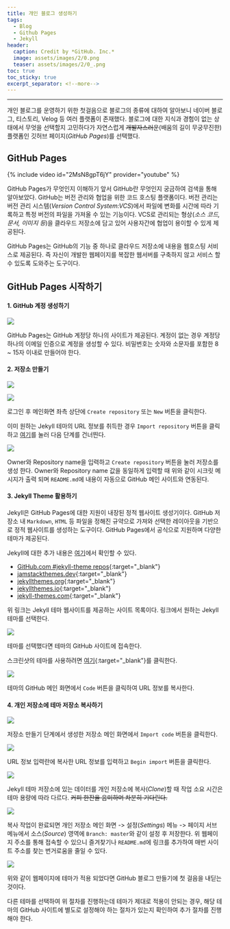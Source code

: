 ```yaml
---
title: 개인 블로그 생성하기
tags:
  - Blog
  - Github Pages
  - Jekyll
header:
  caption: Credit by *GitHub. Inc.*
  image: assets/images/2/0.png
  teaser: assets/images/2/0_.png
toc: true
toc_sticky: true
excerpt_separator: <!--more-->
---
```

---
개인 블로그를 운영하기 위한 첫걸음으로 블로그의 종류에 대하여 알아보니 네이버 블로그, 티스토리, Velog 등 여러 플랫폼이 존재했다.
블로그에 대한 지식과 경험이 없는 상태에서 무엇을 선택할지 고민하다가 자연스럽게 ~~개발자스러운~~(배움의 길이 무궁무진한) 플랫폼인 깃허브 페이지(*GitHub Pages*)를 선택했다.

## GitHub Pages

{% include video id="2MsN8gpT6jY" provider="youtube" %}

GitHub Pages가 무엇인지 이해하기 앞서 GitHub란 무엇인지 궁금하여 검색을 통해 알아보았다.
GitHub는 버전 관리와 협업을 위한 코드 호스팅 플랫폼이다.
버전 관리는 버전 관리 시스템(*Version Control System:VCS*)에서 파일에 변화를 시간에 따라 기록하고 특정 버전의 파일을 가져올 수 있는 기능이다.
VCS로 관리되는 형상(*소스 코드, 문서, 이미지 등*)을 클라우드 저장소에 담고 있어 사용자간에 협업이 용이할 수 있게 제공된다.

GitHub Pages는 GitHub의 기능 중 하나로 클라우드 저장소에 내용을 웹호스팅 서비스로 제공된다.
즉 자신이 개발한 웹페이지를 복잡한 웹서버를 구축하지 않고 서비스 할 수 있도록 도와주는 도구이다.

## GitHub Pages 시작하기

#### 1. GitHub 계정 생성하기

![](/assets/images/2/1.png)

GitHub Pages는 GitHub 계정당 하나의 사이트가 제공된다.
계정이 없는 경우 계정당 하나의 이메일 인증으로 계정을 생성할 수 있다.
비밀번호는 숫자와 소문자를 포함한 8 ~ 15자 이내로 만들어야 한다.

#### 2. 저장소 만들기

![](/assets/images/2/2.png)

![](/assets/images/2/3.png)

로그인 후 메인화면 좌측 상단에 `Create repository` 또는 `New` 버튼을 클릭한다.

이미 원하는 Jekyll 테마의 URL 정보를 취득한 경우 `Import repository` 버튼을 클릭 하고 [여기](#4-개인-저장소에-테마-저장소-복사하기)를 눌러 다음 단계를 건너띈다.

![](/assets/images/2/4.png)

Owner와 Repository name을 입력하고 `Create repository` 버튼을 눌러 저장소를 생성 한다.
Owner와 Repository name 값을 동일하게 입력할 때 위와 같이 시크릿 메시지가 출력 되며 `README.md`에 내용이 자동으로 GitHub 메인 사이트와 연동된다.

#### 3. Jekyll Theme 활용하기

Jekyll은 GitHub Pages에 대한 지원이 내장된 정적 웹사이트 생성기이다.
GitHub 저장소 내 `Markdown`, `HTML` 등 파일을 정해진 규약으로 가져와 선택한 레이아웃을 기반으로 정적 웹사이트를 생성하는 도구이다.
GitHub Pages에서 공식으로 지원하며 다양한 테마가 제공된다.

Jekyll에 대한 추가 내용은 [여기](/about-jekyll)에서 확인할 수 있다.

* [GitHub.com #jekyll-theme repos](https://github.com/topics/jekyll-theme){:target="_blank"}
* [jamstackthemes.dev](https://jamstackthemes.dev/ssg/jekyll/){:target="_blank"}
* [jekyllthemes.org](http://jekyllthemes.org/){:target="_blank"}
* [jekyllthemes.io](https://jekyllthemes.io/){:target="_blank"}
* [jekyll-themes.com](https://jekyll-themes.com/){:target="_blank"}

위 링크는 Jekyll 테마 웹사이트를 제공하는 사이트 목록이다.
링크에서 원하는 Jekyll 테마를 선택한다.

![](/assets/images/2/5.png)

테마를 선택했다면 테마의 GitHub 사이트에 접속한다.

스크린샷의 테마를 사용하려면 [여기](https://jekyllthemes.io/theme/creative-theme-jekyll){:target="_blank"}를 클릭한다.

![](/assets/images/2/6.png)

테마의 GitHub 메인 화면에서 `Code` 버튼을 클릭하여 URL 정보를 복사한다.

#### 4. 개인 저장소에 테마 저장소 복사하기

![](/assets/images/2/7.png)

저장소 만들기 단계에서 생성한 저장소 메인 화면에서 `Import code` 버튼을 클릭한다.

![](/assets/images/2/8.png)

URL 정보 입력란에 복사한 URL 정보를 입력하고 `Begin import` 버튼을 클릭한다.

![](/assets/images/2/9.png)

Jekyll 테마 저장소에 있는 데이터를 개인 저장소에 복사(*Clone*)할 때 작업 소요 시간은 테마 용량에 따라 다르다.
~~커피 한잔을 음미하며 차분히 기다린다.~~

![](/assets/images/2/10.png)

복사 작업이 완료되면 개인 저장소 메인 화면 -> 설정(*Settings*) 메뉴 -> 페이지 서브 메뉴에서 소스(*Source*) 영역에 `Branch: master`와 같이 설정 후 저장한다.
위 웹페이지 주소를 통해 접속할 수 있으니 즐겨찾기나 `README.md`에 링크를 추가하여 매번 사이트 주소를 찾는 번거로움을 줄일 수 있다.

![](/assets/images/2/11.png)

위와 같이 웹페이지에 테마가 적용 되었다면 GitHub 블로그 만들기에 첫 걸음을 내딛는 것이다.

다른 테마를 선택하여 위 절차를 진행하는데 테마가 제대로 적용이 안되는 경우, 해당 테마의 GitHub 사이트에 별도로 설정해야 하는 절차가 있는지 확인하여 추가 절차를 진행해야 한다.

<!--more-->
